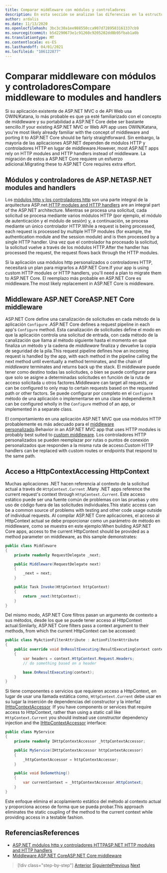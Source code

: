 ```yaml
---
title: Comparar middleware con módulos y controladores
description: En esta sección se analizan las diferencias en la estructura de las aplicaciones de ASP.NET que usan controladores y módulos con ASP.NET Core aplicaciones que definen el middleware para sus canalizaciones de control de solicitudes.
author: ardalis
ms.date: 11/13/2020
ms.openlocfilehash: 3bc3c30a1ee988550cca907d7289583161337cb9
ms.sourcegitcommit: b5d2290673e1c91260c9205202dd8b95fbab1a0b
ms.translationtype: MT
ms.contentlocale: es-ES
ms.lasthandoff: 04/01/2021
ms.locfileid: "106122877"
---
```

# <a name="compare-middleware-to-modules-and-handlers"></a><span data-ttu-id="24d1e-103">Comparar middleware con módulos y controladores</span><span class="sxs-lookup"><span data-stu-id="24d1e-103">Compare middleware to modules and handlers</span></span>

<span data-ttu-id="24d1e-104">Si su aplicación existente de ASP.NET MVC o de API Web usa OWIN/Katana, lo más probable es que ya esté familiarizado con el concepto de middleware y su portabilidad a ASP.NET Core debe ser bastante sencillo.</span><span class="sxs-lookup"><span data-stu-id="24d1e-104">If your existing ASP.NET MVC or Web API app uses OWIN/Katana, you're most likely already familiar with the concept of middleware and porting it to ASP.NET Core should be fairly straightforward.</span></span> <span data-ttu-id="24d1e-105">Sin embargo, la mayoría de las aplicaciones ASP.NET dependen de módulos HTTP y controladores HTTP en lugar de middleware.</span><span class="sxs-lookup"><span data-stu-id="24d1e-105">However, most ASP.NET apps rely on HTTP modules and HTTP handlers instead of middleware.</span></span> <span data-ttu-id="24d1e-106">La migración de estos a ASP.NET Core requiere un esfuerzo adicional.</span><span class="sxs-lookup"><span data-stu-id="24d1e-106">Migrating these to ASP.NET Core requires extra effort.</span></span>

## <a name="aspnet-modules-and-handlers"></a><span data-ttu-id="24d1e-107">Módulos y controladores de ASP.NET</span><span class="sxs-lookup"><span data-stu-id="24d1e-107">ASP.NET modules and handlers</span></span>

<span data-ttu-id="24d1e-108">Los [módulos http y los controladores http](/troubleshoot/aspnet/http-modules-handlers) son una parte integral de la arquitectura ASP.net.</span><span class="sxs-lookup"><span data-stu-id="24d1e-108">[HTTP modules and HTTP handlers](/troubleshoot/aspnet/http-modules-handlers) are an integral part of the ASP.NET architecture.</span></span> <span data-ttu-id="24d1e-109">Mientras se procesa una solicitud, cada solicitud se procesa mediante varios módulos HTTP (por ejemplo, el módulo de autenticación y el módulo de sesión) y, a continuación, se procesa mediante un único controlador HTTP.</span><span class="sxs-lookup"><span data-stu-id="24d1e-109">While a request is being processed, each request is processed by multiple HTTP modules (for example, the authentication module and the session module) and is then processed by a single HTTP handler.</span></span> <span data-ttu-id="24d1e-110">Una vez que el controlador ha procesado la solicitud, la solicitud vuelve a través de los módulos HTTP.</span><span class="sxs-lookup"><span data-stu-id="24d1e-110">After the handler has processed the request, the request flows back through the HTTP modules.</span></span>

<span data-ttu-id="24d1e-111">Si la aplicación usa módulos http personalizados o controladores HTTP, necesitará un plan para migrarlos a ASP.NET Core.</span><span class="sxs-lookup"><span data-stu-id="24d1e-111">If your app is using custom HTTP modules or HTTP handlers, you'll need a plan to migrate them to ASP.NET Core.</span></span> <span data-ttu-id="24d1e-112">El reemplazo más probable en ASP.NET Core es middleware.</span><span class="sxs-lookup"><span data-stu-id="24d1e-112">The most likely replacement in ASP.NET Core is middleware.</span></span>

## <a name="aspnet-core-middleware"></a><span data-ttu-id="24d1e-113">Middleware ASP.NET Core</span><span class="sxs-lookup"><span data-stu-id="24d1e-113">ASP.NET Core middleware</span></span>

<span data-ttu-id="24d1e-114">ASP.NET Core define una canalización de solicitudes en cada método de la aplicación `Configure` .</span><span class="sxs-lookup"><span data-stu-id="24d1e-114">ASP.NET Core defines a request pipeline in each app's `Configure` method.</span></span> <span data-ttu-id="24d1e-115">Esta canalización de solicitudes define el modo en que la aplicación controla una solicitud de entrada, con cada método de la canalización que llama al método siguiente hasta el momento en que finaliza un método y la cadena de *middleware* finaliza y devuelve la copia de seguridad de la pila.</span><span class="sxs-lookup"><span data-stu-id="24d1e-115">This request pipeline defines how an incoming request is handled by the app, with each method in the pipeline calling the next method until eventually a method terminates, and the chain of *middleware* terminates and returns back up the stack.</span></span> <span data-ttu-id="24d1e-116">El middleware puede tener como destino todas las solicitudes, o bien se puede configurar para que solo se asigne a determinadas solicitudes en función de la ruta de acceso solicitada u otros factores.</span><span class="sxs-lookup"><span data-stu-id="24d1e-116">Middleware can target all requests, or can be configured to only map to certain requests based on the requested path or other factors.</span></span> <span data-ttu-id="24d1e-117">Se puede configurar por completo en el `Configure` método de una aplicación o implementarse en una clase independiente.</span><span class="sxs-lookup"><span data-stu-id="24d1e-117">It can be configured wholly in the `Configure` method of an app, or implemented in a separate class.</span></span>

<span data-ttu-id="24d1e-118">El comportamiento en una aplicación ASP.NET MVC que usa módulos HTTP probablemente es más adecuado para el [middleware personalizado](/aspnet/core/fundamentals/middleware/?preserve-view=true&view=aspnetcore-3.1).</span><span class="sxs-lookup"><span data-stu-id="24d1e-118">Behavior in an ASP.NET MVC app that uses HTTP modules is probably best suited to [custom middleware](/aspnet/core/fundamentals/middleware/?preserve-view=true&view=aspnetcore-3.1).</span></span> <span data-ttu-id="24d1e-119">Los controladores HTTP personalizados se pueden reemplazar por rutas o puntos de conexión personalizados que responden a la misma ruta de acceso.</span><span class="sxs-lookup"><span data-stu-id="24d1e-119">Custom HTTP handlers can be replaced with custom routes or endpoints that respond to the same path.</span></span>

## <a name="accessing-httpcontext"></a><span data-ttu-id="24d1e-120">Acceso a HttpContext</span><span class="sxs-lookup"><span data-stu-id="24d1e-120">Accessing HttpContext</span></span>

<span data-ttu-id="24d1e-121">Muchas aplicaciones .NET hacen referencia al contexto de la solicitud actual a través de `HttpContext.Current` .</span><span class="sxs-lookup"><span data-stu-id="24d1e-121">Many .NET apps reference the current request's context through `HttpContext.Current`.</span></span> <span data-ttu-id="24d1e-122">Este acceso estático puede ser una fuente común de problemas con las pruebas y otro uso de código fuera de las solicitudes individuales.</span><span class="sxs-lookup"><span data-stu-id="24d1e-122">This static access can be a common source of problems with testing and other code usage outside of individual requests.</span></span> <span data-ttu-id="24d1e-123">Al compilar ASP.NET Core aplicaciones, el acceso al HttpContext actual se debe proporcionar como un parámetro de método en middleware, como se muestra en este ejemplo:</span><span class="sxs-lookup"><span data-stu-id="24d1e-123">When building ASP.NET Core apps, access to the current HttpContext should be provided as a method parameter on middleware, as this sample demonstrates:</span></span>

```csharp
public class Middleware
{
    private readonly RequestDelegate _next;

    public Middleware(RequestDelegate next)
    {
        _next = next;
    }

    public Task Invoke(HttpContext httpContext)
    {
        return _next(httpContext);
    }
}
```

<span data-ttu-id="24d1e-124">Del mismo modo, ASP.NET Core filtros pasan un argumento de contexto a sus métodos, desde los que se puede tener acceso al HttpContext actual:</span><span class="sxs-lookup"><span data-stu-id="24d1e-124">Similarly, ASP.NET Core filters pass a context argument to their methods, from which the current HttpContext can be accessed:</span></span>

```csharp
public class MyActionFilterAttribute : ActionFilterAttribute
{
    public override void OnResultExecuting(ResultExecutingContext context)
    {
        var headers = context.HttpContext.Request.Headers;
        // do something based on a header

        base.OnResultExecuting(context);
    }
}
```

<span data-ttu-id="24d1e-125">Si tiene componentes o servicios que requieren acceso a HttpContext, en lugar de usar una llamada estática como, `HttpContext.Current` debe usar en su lugar la inserción de dependencias del constructor y la interfaz [IHttpContextAccessor](https://docs.microsoft.com/dotnet/api/microsoft.aspnetcore.http.ihttpcontextaccessor) :</span><span class="sxs-lookup"><span data-stu-id="24d1e-125">If you have components or services that require access to HttpContext, rather than using a static call like `HttpContext.Current` you should instead use constructor dependency injection and the [IHttpContextAccessor](https://docs.microsoft.com/dotnet/api/microsoft.aspnetcore.http.ihttpcontextaccessor) interface:</span></span>

```csharp
public class MyService
{
    private readonly IHttpContextAccessor _httpContextAccessor;

    public MyService(IHttpContextAccessor httpContextAccessor)
    {
        _httpContextAccessor = httpContextAccessor;
    }

    public void DoSomething()
    {
        var currentContext = _httpContextAccessor.HttpContext;
    }
}
```

<span data-ttu-id="24d1e-126">Este enfoque elimina el acoplamiento estático del método al contexto actual y proporciona acceso de forma que se pueda probar.</span><span class="sxs-lookup"><span data-stu-id="24d1e-126">This approach eliminates the static coupling of the method to the current context while providing access in a testable fashion.</span></span>

## <a name="references"></a><span data-ttu-id="24d1e-127">Referencias</span><span class="sxs-lookup"><span data-stu-id="24d1e-127">References</span></span>

- [<span data-ttu-id="24d1e-128">ASP.NET módulos http y controladores HTTP</span><span class="sxs-lookup"><span data-stu-id="24d1e-128">ASP.NET HTTP modules and HTTP handlers</span></span>](/troubleshoot/aspnet/http-modules-handlers)
- [<span data-ttu-id="24d1e-129">Middleware ASP.NET Core</span><span class="sxs-lookup"><span data-stu-id="24d1e-129">ASP.NET Core middleware</span></span>](/aspnet/core/fundamentals/middleware/?preserve-view=true&view=aspnetcore-3.1)

>[!div class="step-by-step"]
><span data-ttu-id="24d1e-130">[Anterior](dependency-injection-differences.md)
>[Siguiente](configuration-differences.md)</span><span class="sxs-lookup"><span data-stu-id="24d1e-130">[Previous](dependency-injection-differences.md)
[Next](configuration-differences.md)</span></span>
